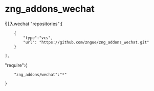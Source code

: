 # zng_addons_wechat
引入wechat
"repositories":[

		{
			"type":"vcs",
			"url": "https://github.com/zngue/zng_addons_wechat.git"
		}
			
	],
  "require":{
  
		"zng_addons/wechat":"*"
		
	}


